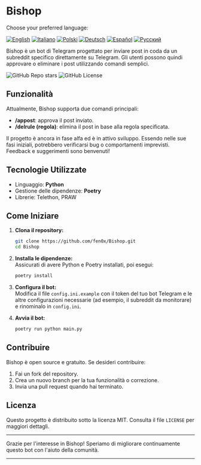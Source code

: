 # Bishop

Choose your preferred language:

[![English](https://img.shields.io/badge/🇬🇧English-blue?style=flat-square)](./README.md)
[![Italiano](https://img.shields.io/badge/🇮🇹Italian-green?style=flat-square)](./README-it.md)
[![Polski](https://img.shields.io/badge/🇵🇱Polski-red?style=flat-square)](./README-pl.md)
[![Deutsch](https://img.shields.io/badge/🇩🇪Deutsch-yellow?style=flat-square)](./README-de.md)
[![Español](https://img.shields.io/badge/🇪🇸Espa%C3%B1ol-orange?style=flat-square)](./README-es.md)
[![Русский](https://img.shields.io/badge/🇷🇺%D0%A0%D1%83%D1%81%D1%81%D0%BA%D0%B8%D0%B9-purple?style=flat-square)](./README-ru.md)

Bishop è un bot di Telegram progettato per inviare post in coda da un subreddit specifico direttamente su Telegram. Gli utenti possono quindi approvare o eliminare i post utilizzando comandi semplici.

![GitHub Repo stars](https://img.shields.io/github/stars/fen0x/Bishop?style=flat-square) 
![GitHub License](https://img.shields.io/github/license/fen0x/Bishop?style=flat-square) 

## Funzionalità

Attualmente, Bishop supporta due comandi principali:

- **/appost**: approva il post inviato.  
- **/delrule (regola)**: elimina il post in base alla regola specificata.

Il progetto è ancora in fase alfa ed è in attivo sviluppo. Essendo nelle sue fasi iniziali, potrebbero verificarsi bug o comportamenti imprevisti. Feedback e suggerimenti sono benvenuti!

## Tecnologie Utilizzate

- Linguaggio: **Python**  
- Gestione delle dipendenze: **Poetry**  
- Librerie: Telethon, PRAW  

## Come Iniziare

1. **Clona il repository:**  
   ```bash
   git clone https://github.com/fen0x/Bishop.git
   cd Bishop
   ```

2. **Installa le dipendenze:**  
   Assicurati di avere Python e Poetry installati, poi esegui:  
   ```bash
   poetry install
   ```

3. **Configura il bot:**  
   Modifica il file `config.ini.example` con il token del tuo bot Telegram e le altre configurazioni necessarie (ad esempio, il subreddit da monitorare) e rinominalo in `config.ini`.

4. **Avvia il bot:**  
   ```bash
   poetry run python main.py
   ```

## Contribuire

Bishop è open source e gratuito. Se desideri contribuire:  

1. Fai un fork del repository.  
2. Crea un nuovo branch per la tua funzionalità o correzione.  
3. Invia una pull request quando hai terminato.  

## Licenza

Questo progetto è distribuito sotto la licenza MIT. Consulta il file `LICENSE` per maggiori dettagli.

---

Grazie per l'interesse in Bishop! Speriamo di migliorare continuamente questo bot con l'aiuto della comunità.

---